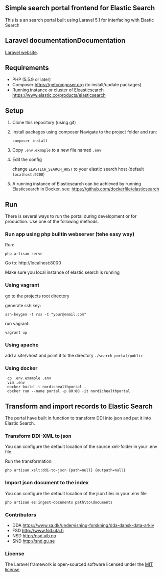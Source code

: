 ## Simple search portal frontend for Elastic Search

This is a an search portal built using Laravel 5.1 for interfacing with Elastic Search

## Laravel documentationDocumentation
[Laravel website](http://laravel.com/docs).

## Requirements

* PHP (5.5.9 or later)
* Composer https://getcomposer.org (to install/update packages)
* Running instance or cluster of Eleasticsearch https://www.elastic.co/products/elasticsearch

## Setup

1. Clone this repository (using git)

2. Install packages using composer
   Navigate to the project folder and run:

   ```composer install```

3. Copy ```.env.exmaple``` to a new file named ```.env```

4. Edit the config
    
    change ``ELASTICH_SEARCH_HOST`` to your elastic search host (default ```localhost:9200```)

5. A running instance of Elasticsearch can be achieved by running Elasticsearch in Docker, see:                 https://github.com/dockerfile/elasticsearch 

## Run

There is several ways to run the portal during development or for production. Use one of the following methods.

### Run app using php builtin webserver (tehe easy way)
Run:

```php artisan serve```

Go to: http://localhost:8000

Make sure you local instance of elastic search is running

### Using vagrant
 go to the projects root directory
 
 generate ssh key:
 
 ```ssh-keygen -t rsa -C "your@email.com"```

 run vagrant:
 
 ```vagrant up```
 
### Using apache

 add a site/vhost and point it to the directory ```./search-portal/public``` 

### Using docker

```
 cp .env.example .env
 vim .env
 docker build -t nordichealthportal .
 docker run --name portal -p 80:80 -it nordichealthportal
```

## Transform and import records to Elastic Search

The portal have built in function to transform DDI into json and put it into Elastic Search.

### Transform DDI-XML to json
   
  You can configure the default location of the source xml-folder in your .env file

  Run the transformation

  ```php artisan xslt:ddi-to-json {path=null} {outpath=null}```
 
### Import json document to the index

  You can configure the default location of the json files in your .env file

``php artisan es:ingest-documents path\to\documents``

### Contributors
* DDA https://www.sa.dk/undervisning-forskning/dda-dansk-data-arkiv
* FSD http://www.fsd.uta.fi
* NSD http://nsd.uib.no
* SND http://snd.gu.se


 
### License

The Laravel framework is open-sourced software licensed under the [MIT license](http://opensource.org/licenses/MIT)
